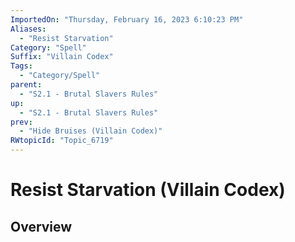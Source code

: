```yaml
---
ImportedOn: "Thursday, February 16, 2023 6:10:23 PM"
Aliases:
  - "Resist Starvation"
Category: "Spell"
Suffix: "Villain Codex"
Tags:
  - "Category/Spell"
parent:
  - "S2.1 - Brutal Slavers Rules"
up:
  - "S2.1 - Brutal Slavers Rules"
prev:
  - "Hide Bruises (Villain Codex)"
RWtopicId: "Topic_6719"
---
```

# Resist Starvation (Villain Codex)
## Overview
